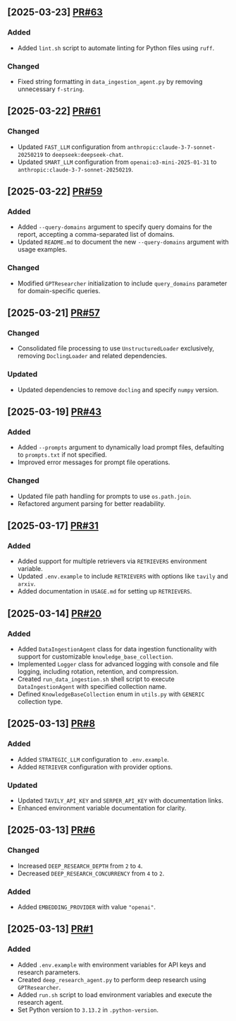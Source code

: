 ## [2025-03-23] [PR#63](https://github.com/KennyDizi/DRA/pull/63)

### Added
- Added `lint.sh` script to automate linting for Python files using `ruff`.

### Changed
- Fixed string formatting in `data_ingestion_agent.py` by removing unnecessary `f-string`.

## [2025-03-22] [PR#61](https://github.com/KennyDizi/DRA/pull/61)

### Changed
- Updated `FAST_LLM` configuration from `anthropic:claude-3-7-sonnet-20250219` to `deepseek:deepseek-chat`.
- Updated `SMART_LLM` configuration from `openai:o3-mini-2025-01-31` to `anthropic:claude-3-7-sonnet-20250219`.

## [2025-03-22] [PR#59](https://github.com/KennyDizi/DRA/pull/59)

### Added
- Added `--query-domains` argument to specify query domains for the report, accepting a comma-separated list of domains.
- Updated `README.md` to document the new `--query-domains` argument with usage examples.

### Changed
- Modified `GPTResearcher` initialization to include `query_domains` parameter for domain-specific queries.

## [2025-03-21] [PR#57](https://github.com/KennyDizi/DRA/pull/57)

### Changed
- Consolidated file processing to use `UnstructuredLoader` exclusively, removing `DoclingLoader` and related dependencies.

### Updated
- Updated dependencies to remove `docling` and specify `numpy` version.

## [2025-03-19] [PR#43](https://github.com/KennyDizi/DRA/pull/43)

### Added
- Added `--prompts` argument to dynamically load prompt files, defaulting to `prompts.txt` if not specified.
- Improved error messages for prompt file operations.

### Changed
- Updated file path handling for prompts to use `os.path.join`.
- Refactored argument parsing for better readability.

## [2025-03-17] [PR#31](https://github.com/KennyDizi/DRA/pull/31)

### Added
- Added support for multiple retrievers via `RETRIEVERS` environment variable.
- Updated `.env.example` to include `RETRIEVERS` with options like `tavily` and `arxiv`.
- Added documentation in `USAGE.md` for setting up `RETRIEVERS`.

## [2025-03-14] [PR#20](https://github.com/KennyDizi/DRA/pull/20)

### Added
- Added `DataIngestionAgent` class for data ingestion functionality with support for customizable `knowledge_base_collection`.
- Implemented `Logger` class for advanced logging with console and file logging, including rotation, retention, and compression.
- Created `run_data_ingestion.sh` shell script to execute `DataIngestionAgent` with specified collection name.
- Defined `KnowledgeBaseCollection` enum in `utils.py` with `GENERIC` collection type.

## [2025-03-13] [PR#8](https://github.com/KennyDizi/DRA/pull/8)

### Added
- Added `STRATEGIC_LLM` configuration to `.env.example`.
- Added `RETRIEVER` configuration with provider options.

### Updated
- Updated `TAVILY_API_KEY` and `SERPER_API_KEY` with documentation links.
- Enhanced environment variable documentation for clarity.

## [2025-03-13] [PR#6](https://github.com/KennyDizi/DRA/pull/6)

### Changed
- Increased `DEEP_RESEARCH_DEPTH` from `2` to `4`.
- Decreased `DEEP_RESEARCH_CONCURRENCY` from `4` to `2`.

### Added
- Added `EMBEDDING_PROVIDER` with value `"openai"`.

## [2025-03-13] [PR#1](https://github.com/KennyDizi/DRA/pull/1)

### Added
- Added `.env.example` with environment variables for API keys and research parameters.
- Created `deep_research_agent.py` to perform deep research using `GPTResearcher`.
- Added `run.sh` script to load environment variables and execute the research agent.
- Set Python version to `3.13.2` in `.python-version`.